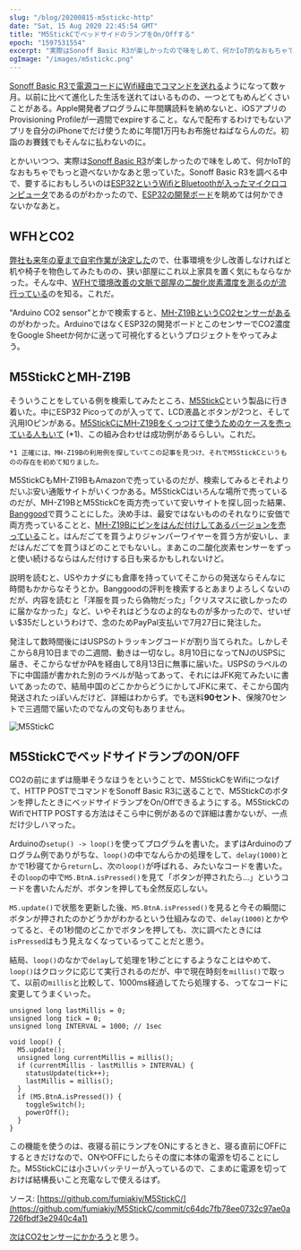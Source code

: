 ```yaml
---
slug: "/blog/20200815-m5stickc-http"
date: "Sat, 15 Aug 2020 22:45:54 GMT"
title: "M5StickCでベッドサイドのランプをOn/Offする"
epoch: "1597531554"
excerpt: "実際はSonoff Basic R3が楽しかったので味をしめて、何かIoT的なおもちゃでもっと遊べないかなあと思っていた。Sonoff Basic R3を調べる中で、要するにおもしろいのはESP32というWifiとBluetoothが入ったマイクロコンピュータであるのがわかったので、ESP32の開発ボードを眺めては何かできないかなあと。"
ogImage: "/images/m5stickc.png"
---
```


[Sonoff Basic R3で電源コードにWifi経由でコマンドを送れる](/blog/2020-05-23_Sonoff-Basic-R3-------------------f5498b92027b)ようになって数ヶ月。以前に比べて進化した生活を送れてはいるものの、一つとてもめんどくさいことがある。Apple開発者プログラムに年間購読料を納めないと、iOSアプリのProvisioning Profileが一週間でexpireすること。なんで配布するわけでもないアプリを自分のiPhoneでだけ使うために年間1万円もお布施せねばならんのだ。初詣のお賽銭でもそんなに払わないのに。

とかいいつつ、実際は[Sonoff Basic R3](https://sonoff.tech/product/wifi-diy-smart-switches/basicr3)が楽しかったので味をしめて、何かIoT的なおもちゃでもっと遊べないかなあと思っていた。Sonoff Basic R3を調べる中で、要するにおもしろいのは[ESP32というWifiとBluetoothが入ったマイクロコンピュータ](https://www.espressif.com/en/products/socs/esp32)であるのがわかったので、[ESP32の開発ボード](https://www.espressif.com/en/products/devkits)を眺めては何かできないかなあと。

## WFHとCO2

[弊社も来年の夏まで自宅作業が決定した](https://www.facebook.com/hello.iandco/posts/1186593688375252)ので、仕事環境を少し改善しなければと机や椅子を物色してみたものの、狭い部屋にこれ以上家具を置く気にもならなかった。そんな中、[WFHで環境改善の文脈で部屋の二酸化炭素濃度を測るのが流行っている](https://bunshun.jp/articles/-/36791)のを知る。これだ。

"Arduino CO2 sensor"とかで検索すると、[MH-Z19BというCO2センサーがある](https://www.winsen-sensor.com/sensors/co2-sensor/mh-z19b.html)のがわかった。ArduinoではなくESP32の開発ボードとこのセンサーでCO2濃度をGoogle Sheetか何かに送って可視化するというプロジェクトをやってみよう。

## M5StickCとMH-Z19B

そういうことをしている例を検索してみたところ、[M5StickC](https://m5stack.com/collections/m5-core/products/stick-c)という製品に行き着いた。中にESP32 Picoってのが入ってて、LCD液晶とボタンが2つと、そして汎用IOピンがある。[M5StickCにMH-Z19Bをくっつけて使うためのケースを売っている人もいて](https://kitto-yakudatsu.com/archives/7286) (*1)、この組み合わせは成功例があるらしい。これだ。

```
*1 正確には、MH-Z19Bの利用例を探していてこの記事を見つけ、それでM5StickCというものの存在を初めて知りました。
```

M5StickCもMH-Z19BもAmazonで売っているのだが、検索してみるとそれよりだいぶ安い通販サイトがいくつかある。M5StickCはいろんな場所で売っているのだが、MH-Z19BとM5StickCを両方売っていて安いサイトを探し回った結果、[Banggood](https://www.banggood.com/)で買うことにした。決め手は、最安ではないもののそれなりに安価で両方売っていることと、[MH-Z19Bにピンをはんだ付けしてあるバージョンを売っている](https://www.banggood.com/MH-Z19-MH-Z19B-Infrared-CO2-Sensor-Module-Carbon-Dioxide-Gas-Sensor-for-CO2-Monitor-0-5000ppm-MH-Z19B-NDIR-with-Pin-p-1693604.html?rmmds=search&cur_warehouse=CN)こと。はんだごてを買うよりジャンパーワイヤーを買う方が安いし、まだはんだごてを買うほどのことでもないし。まあこの二酸化炭素センサーをずっと使い続けるならはんだ付けする日も来るかもしれないけど。

説明を読むと、USやカナダにも倉庫を持っていてそこからの発送ならそんなに時間もかからなそうとか。Banggoodの評判を検索するとあまりよろしくないのだが、内容を読むと「洋服を買ったら偽物だった」「クリスマスに欲しかったのに届かなかった」など、いやそれはどうなのよ的なものが多かったので、せいぜい$35だしというわけで、念のためPayPal支払いで7月27日に発注した。

発注して数時間後にはUSPSのトラッキングコードが割り当てられた。しかしそこから8月10日までの二週間、動きは一切なし。8月10日になってNJのUSPSに届き、そこからなぜかPAを経由して8月13日に無事に届いた。USPSのラベルの下に中国語が書かれた別のラベルが貼ってあって、それにはJFK宛てみたいに書いてあったので、結局中国のどこかからどうにかしてJFKに来て、そこから国内発送されたっぽいんだけど、詳細はわからず。でも送料**90セント**、保険70セントで三週間で届いたのでなんの文句もありません。

![M5StickC](/images/m5stickc.png)

## M5StickCでベッドサイドランプのON/OFF

CO2の前にまずは簡単そうなほうをということで、M5StickCをWifiにつなげて、HTTP POSTでコマンドをSonoff Basic R3に送ることで、M5StickCのボタンを押したときにベッドサイドランプをOn/Offできるようにする。M5StickCのWifiでHTTP POSTする方法はそこら中に例があるので詳細は書かないが、一点だけ少しハマった。

Arduinoの`setup() -> loop()`を使ってプログラムを書いた。まずはArduinoのプログラム例でありがちな、`loop()`の中でなんらかの処理をして、`delay(1000)`とかで1秒寝てから`return`し、次`のloop()`が呼ばれる、みたいなコードを書いた。その`loop`の中で`M5.BtnA.isPressed()`を見て「ボタンが押されたら...」というコードを書いたんだが、ボタンを押しても全然反応しない。

`M5.update()`で状態を更新した後、`M5.BtnA.isPressed()`を見ると今その瞬間にボタンが押されたのかどうかがわかるという仕組みなので、`delay(1000)`とかやってると、その1秒間のどこかでボタンを押しても、次に調べたときには`isPressed`はもう見えなくなっているってことだと思う。

結局、`loop()`のなかで`delay`して処理を1秒ごとにするようなことはやめて、`loop()`はクロックに応じて実行されるのだが、中で現在時刻を`millis()`で取って、以前の`millis`と比較して、1000ms経過してたら処理する、ってなコードに変更してうまくいった。

```
unsigned long lastMillis = 0;
unsigned long tick = 0;
unsigned long INTERVAL = 1000; // 1sec

void loop() {
  M5.update();
  unsigned long currentMillis = millis();
  if (currentMillis - lastMillis > INTERVAL) {
    statusUpdate(tick++);
    lastMillis = millis();
  }
  if (M5.BtnA.isPressed()) {
    toggleSwitch();
    powerOff();
  }
}
```

この機能を使うのは、夜寝る前にランプをONにするときと、寝る直前にOFFにするときだけなので、ONやOFFにしたらその度に本体の電源を切ることにした。M5StickCには小さいバッテリーが入っているので、こまめに電源を切っておけば結構長いこと充電なしで使えるはず。

ソース: [https://github.com/fumiakiy/M5StickC/](https://github.com/fumiakiy/M5StickC/commit/c64dc7fb78ee0732c97ae0a726fbdf3e2940c4a1)

[次はCO2センサーにかかろう](/blog/20200815-m5stickc-mhz19b)と思う。

